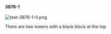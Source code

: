 #### 3876-1
![test-3876-1-0.png](https://github.com/lil-lab/nlvr/raw/master/nlvr/test/images/5/test-3876-1-0.png "test-3876-1-0.png")

There are two towers with a black block at the top